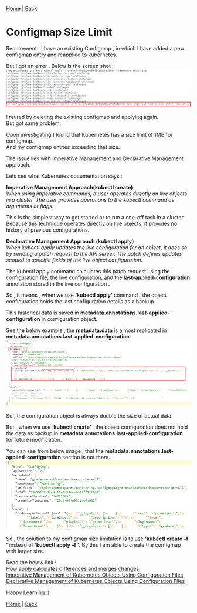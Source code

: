 [Home](https://debbiswal.github.io/Tech-BITE) \| [Back](https://debbiswal.github.io/Tech-BITE/#kubernetes)

# Configmap Size Limit
Requirement : I have an existing Configmap , in which I have added a new configmap entry and reapplied to kubernetes.  

But I got an error . Below is the screen shot :  
![](images/error.png)  

I retired by  deleting the existing configmap and applying again.   
But got same problem.  

Upon investigating I found that Kubernetes has a size limit of 1MB for configmap.  
And my configmap entries exceeding that size.  

The issue lies with Imperative Management and Declarative Management approach.  

Lets see what Kubernetes documentation says :  

**Imperative Management Approach(kubectl create)**  
*When using imperative commands, a user operates directly on live objects in a cluster. The user provides operations to the kubectl command as arguments or flags.*  

This is the simplest way to get started or to run a one-off task in a cluster. Because this technique operates directly on live objects, it provides no history of previous configurations.  

**Declarative Management Approach (kubectl apply)**  
*When kubectl apply updates the live configuration for an object, it does so by sending a patch request to the API server. 
The patch defines updates scoped to specific fields of the live object configuration.*   

The kubectl apply command calculates this patch request using the configuration file, the live configuration, and the **last-applied-configuration** annotation stored in the live configuration .  


So , it means , when we use **‘kubectl apply’** command , the object configuration holds the last configuration details as a backup.  

This historical data is saved in **metadata.annotations.last-applied-configuration** in configuration object.  

See the below example , the **metadata.data** is almost replicated in **metadata.annotations.last-applied-configuration**:  
![metadata](images/metadata.png)  

So , the configuration object is always double the size of actual data.  

But , when we use **‘kubectl create’** , the object configuration does not hold the data as backup in  **metadata.annotations.last-applied-configuration**  for future modification.  

You can see from below image , that the **metadata.annotations.last-applied-configuration** section is not there.  
![metadata](images/configmap.png)    

So , the solution to my configmap size limitation is to use **‘kubectl create –f <file>’**  instead of  **‘kubectl apply –f <file>’**.
By this I am able to create the configmap with larger size.

Read the below link :  
[How apply calculates differences and merges changes](https://kubernetes.io/docs/concepts/overview/object-management-kubectl/declarative-config/#how-apply-calculates-differences-and-merges-changes)  
[Imperative Management of Kubernetes Objects Using Configuration Files](https://kubernetes.io/docs/concepts/overview/object-management-kubectl/imperative-config/)  
[Declarative Management of Kubernetes Objects Using Configuration Files](https://kubernetes.io/docs/concepts/overview/object-management-kubectl/declarative-config/)


Happy Learning :)  

[Home](https://debbiswal.github.io/Tech-BITE) \| [Back](https://debbiswal.github.io/Tech-BITE/#kubernetes)
